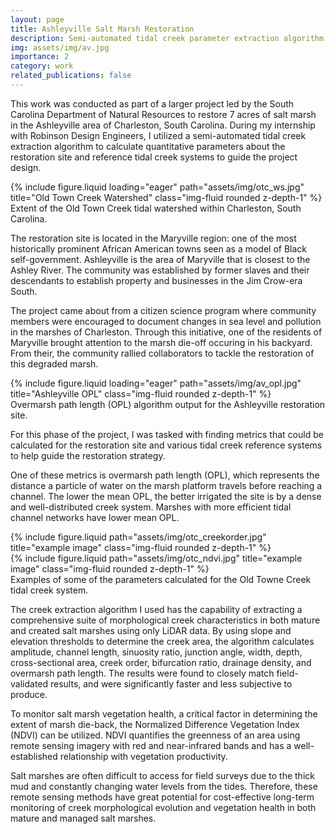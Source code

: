 ```yaml
---
layout: page
title: Ashleyville Salt Marsh Restoration
description: Semi-automated tidal creek parameter extraction algorithm
img: assets/img/av.jpg
importance: 2
category: work
related_publications: false
---
```


This work was conducted as part of a larger project led by the South Carolina Department of Natural Resources to restore 7 acres of salt marsh in the Ashleyville area of Charleston, South Carolina. During my internship with Robinson Design Engineers, I utilized a semi-automated tidal creek extraction algorithm to calculate quantitative parameters about the restoration site and reference tidal creek systems to guide the project design. 


<div class="row">
    <div class="col-sm mt-3 mt-md-0">
        {% include figure.liquid loading="eager" path="assets/img/otc_ws.jpg" title="Old Town Creek Watershed" class="img-fluid rounded z-depth-1" %}
    </div>
</div>
<div class="caption">
    Extent of the Old Town Creek tidal watershed within Charleston, South Carolina.
</div>

The restoration site is located in the Maryville region: one of the most historically prominent African American towns seen as a model of Black self-government. Ashleyville is the area of Maryville that is closest to the Ashley River. The community was established by former slaves and their descendants to establish property and businesses in the Jim Crow-era South.

The project came about from a citizen science program where community members were encouraged to document changes in sea level and pollution in the marshes of Charleston. Through this initiative, one of the residents of Maryville brought attention to the marsh die-off occuring in his backyard. From their, the community rallied collaborators to tackle the restoration of this degraded marsh.

<div class="row">
    <div class="col-sm mt-3 mt-md-0">
        {% include figure.liquid loading="eager" path="assets/img/av_opl.jpg" title="Ashleyville OPL" class="img-fluid rounded z-depth-1" %}
    </div>
</div>
<div class="caption">
    Overmarsh path length (OPL) algorithm output for the Ashleyville restoration site.
</div>

For this phase of the project, I was tasked with finding metrics that could be calculated for the restoration site and various tidal creek reference systems to help guide the restoration strategy. 

One of these metrics is overmarsh path length (OPL), which represents the distance a particle of water on the marsh platform travels before reaching a channel. The lower the mean OPL, the better irrigated the site is by a dense and well-distributed creek system. Marshes with more efficient tidal channel networks have lower mean OPL.

<div class="row justify-content-sm-center">
    <div class="col-sm-8 mt-3 mt-md-0">
        {% include figure.liquid path="assets/img/otc_creekorder.jpg" title="example image" class="img-fluid rounded z-depth-1" %}
    </div>
    <div class="col-sm-4 mt-3 mt-md-0">
        {% include figure.liquid path="assets/img/otc_ndvi.jpg" title="example image" class="img-fluid rounded z-depth-1" %}
    </div>
</div>
<div class="caption">
    Examples of some of the parameters calculated for the Old Towne Creek tidal creek system.
</div>

The creek extraction algorithm I used has the capability of extracting a comprehensive suite of morphological creek characteristics in both mature and created salt marshes using only LiDAR data. By using slope and elevation thresholds to determine the creek area, the algorithm calculates amplitude, channel length, sinuosity ratio, junction angle, width, depth, cross-sectional area, creek order, bifurcation ratio, drainage density, and overmarsh path length. The results were found to closely match field-validated results, and were significantly faster and less subjective to produce. 

To monitor salt marsh vegetation health, a critical factor in determining the extent of marsh die-back, the Normalized Difference Vegetation Index (NDVI) can be utilized. NDVI quantifies the greenness of an area using remote sensing imagery with red and near-infrared bands and has a well-established relationship with vegetation productivity.

Salt marshes are often difficult to access for field surveys due to the thick mud and constantly changing water levels from the tides. Therefore, these remote sensing methods have great potential for cost-effective long-term monitoring of creek morphological evolution and vegetation health in both mature and managed salt marshes.

